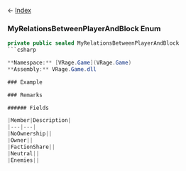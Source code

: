 ← [Index](Api-Index)

### MyRelationsBetweenPlayerAndBlock Enum

```csharp
private public sealed MyRelationsBetweenPlayerAndBlock
```csharp

**Namespace:** [VRage.Game](VRage.Game)  
**Assembly:** VRage.Game.dll

### Example

### Remarks

###### Fields

|Member|Description|
|---|---|
|NoOwnership||
|Owner||
|FactionShare||
|Neutral||
|Enemies||

